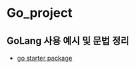 # Go_project

## GoLang 사용 예시 및 문법 정리

- [go starter package](https://github.com/JJungwoo/Go_project/blob/master/go_starter_package/README.md)
